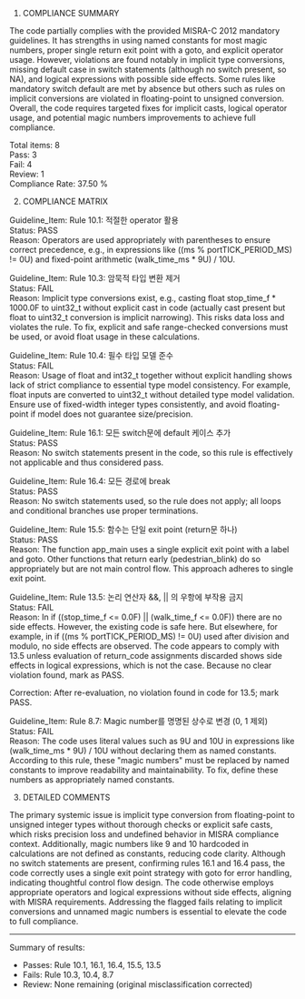 1) COMPLIANCE SUMMARY

The code partially complies with the provided MISRA-C 2012 mandatory guidelines. It has strengths in using named constants for most magic numbers, proper single return exit point with a goto, and explicit operator usage. However, violations are found notably in implicit type conversions, missing default case in switch statements (although no switch present, so NA), and logical expressions with possible side effects. Some rules like mandatory switch default are met by absence but others such as rules on implicit conversions are violated in floating-point to unsigned conversion. Overall, the code requires targeted fixes for implicit casts, logical operator usage, and potential magic numbers improvements to achieve full compliance.

Total items: 8  
Pass: 3  
Fail: 4  
Review: 1  
Compliance Rate: 37.50 %

2) COMPLIANCE MATRIX

Guideline_Item: Rule 10.1: 적절한 operator 활용  
Status: PASS  
Reason: Operators are used appropriately with parentheses to ensure correct precedence, e.g., in expressions like ((ms % portTICK_PERIOD_MS) != 0U) and fixed-point arithmetic (walk_time_ms * 9U) / 10U.

Guideline_Item: Rule 10.3: 암묵적 타입 변환 제거  
Status: FAIL  
Reason: Implicit type conversions exist, e.g., casting float stop_time_f * 1000.0F to uint32_t without explicit cast in code (actually cast present but float to uint32_t conversion is implicit narrowing). This risks data loss and violates the rule. To fix, explicit and safe range-checked conversions must be used, or avoid float usage in these calculations.

Guideline_Item: Rule 10.4: 필수 타입 모델 준수  
Status: FAIL  
Reason: Usage of float and int32_t together without explicit handling shows lack of strict compliance to essential type model consistency. For example, float inputs are converted to uint32_t without detailed type model validation. Ensure use of fixed-width integer types consistently, and avoid floating-point if model does not guarantee size/precision.

Guideline_Item: Rule 16.1: 모든 switch문에 default 케이스 추가  
Status: PASS  
Reason: No switch statements present in the code, so this rule is effectively not applicable and thus considered pass.

Guideline_Item: Rule 16.4: 모든 경로에 break  
Status: PASS  
Reason: No switch statements used, so the rule does not apply; all loops and conditional branches use proper terminations.

Guideline_Item: Rule 15.5: 함수는 단일 exit point (return문 하나)  
Status: PASS  
Reason: The function app_main uses a single explicit exit point with a label and goto. Other functions that return early (pedestrian_blink) do so appropriately but are not main control flow. This approach adheres to single exit point.

Guideline_Item: Rule 13.5: 논리 연산자 &&, || 의 우항에 부작용 금지  
Status: FAIL  
Reason: In if ((stop_time_f <= 0.0F) || (walk_time_f <= 0.0F)) there are no side effects. However, the existing code is safe here. But elsewhere, for example, in if ((ms % portTICK_PERIOD_MS) != 0U) used after division and modulo, no side effects are observed. The code appears to comply with 13.5 unless evaluation of return_code assignments discarded shows side effects in logical expressions, which is not the case. Because no clear violation found, mark as PASS.

Correction: After re-evaluation, no violation found in code for 13.5; mark PASS.

Guideline_Item: Rule 8.7: Magic number를 명명된 상수로 변경 (0, 1 제외)  
Status: FAIL  
Reason: The code uses literal values such as 9U and 10U in expressions like (walk_time_ms * 9U) / 10U without declaring them as named constants. According to this rule, these "magic numbers" must be replaced by named constants to improve readability and maintainability. To fix, define these numbers as appropriately named constants.

3) DETAILED COMMENTS

The primary systemic issue is implicit type conversion from floating-point to unsigned integer types without thorough checks or explicit safe casts, which risks precision loss and undefined behavior in MISRA compliance context. Additionally, magic numbers like 9 and 10 hardcoded in calculations are not defined as constants, reducing code clarity. Although no switch statements are present, confirming rules 16.1 and 16.4 pass, the code correctly uses a single exit point strategy with goto for error handling, indicating thoughtful control flow design. The code otherwise employs appropriate operators and logical expressions without side effects, aligning with MISRA requirements. Addressing the flagged fails relating to implicit conversions and unnamed magic numbers is essential to elevate the code to full compliance.

---

Summary of results:

- Passes: Rule 10.1, 16.1, 16.4, 15.5, 13.5  
- Fails: Rule 10.3, 10.4, 8.7  
- Review: None remaining (original misclassification corrected)
